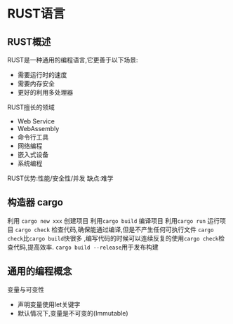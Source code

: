 # RUST语言

## RUST概述
RUST是一种通用的编程语言,它更善于以下场景:
* 需要运行时的速度
* 需要内存安全
* 更好的利用多处理器


RUST擅长的领域
* Web Service
* WebAssembly
* 命令行工具
* 网络编程
* 嵌入式设备
* 系统编程

RUST优势:性能/安全性/并发
缺点:难学

## 构造器 cargo 
利用 `cargo new xxx` 创建项目
利用`cargo build` 编译项目
利用`cargo run` 运行项目
`cargo check` 检查代码,确保能通过编译,但是不产生任何可执行文件 
`cargo check`比`cargo build`快很多 ,编写代码的时候可以连续反复的使用`cargo check`检查代码,提高效率.
`cargo build --release`用于发布构建


## 通用的编程概念

变量与可变性
* 声明变量使用let关键字
* 默认情况下,变量是不可变的(Immutable)


